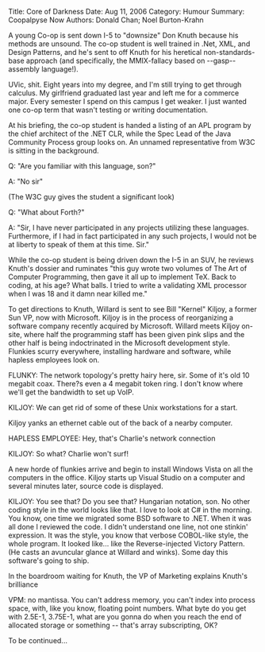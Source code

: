 Title: Core of Darkness
Date: Aug 11, 2006
Category: Humour
Summary: Coopalpyse Now
Authors: Donald Chan; Noel Burton-Krahn

A young Co-op is sent down I-5 to "downsize" Don Knuth because his
methods are unsound. The co-op student is well trained in .Net, XML,
and Design Patterns, and he's sent to off Knuth for his heretical
non-standards-base approach (and specifically, the MMIX-fallacy based
on --gasp-- assembly language!).


UVic, shit.  Eight years into my degree, and I'm still trying to get
through calculus.  My girlfriend graduated last year and left me for a
commerce major.  Every semester I spend on this campus I get weaker.
I just wanted one co-op term that wasn't testing or writing
documentation.


At his briefing, the co-op student is handed a listing of an APL
program by the chief architect of the .NET CLR, while the Spec Lead of
the Java Community Process group looks on. An unnamed representative
from W3C is sitting in the background.

Q: "Are you familiar with this language, son?"

A: "No sir"

(The W3C guy gives the student a significant look)

Q: "What about Forth?"

A: "Sir, I have never participated in any projects utilizing these
languages. Furthermore, if I had in fact participated in any such
projects, I would not be at liberty to speak of them at this
time. Sir."

While the co-op student is being driven down the I-5 in an SUV, he
reviews Knuth's dossier and ruminates "this guy wrote two volumes of
The Art of Computer Programming, then gave it all up to implement
TeX. Back to coding, at his age? What balls. I tried to write a
validating XML processor when I was 18 and it damn near killed me."


To get directions to Knuth, Willard is sent to see Bill "Kernel"
Kiljoy, a former Sun VP, now with Microsoft. Kiljoy is in the process
of reorganizing a software company recently acquired by Microsoft.
Willard meets Kiljoy on-site, where half the programming staff has
been given pink slips and the other half is being indoctrinated in the
Microsoft development style.  Flunkies scurry everywhere, installing
hardware and software, while hapless employees look on.

FLUNKY: The network topology's pretty hairy here, sir. Some of it's
old 10 megabit coax. There?s even a 4 megabit token ring. I don't know
where we'll get the bandwidth to set up VoIP.

KILJOY: We can get rid of some of these Unix workstations for a start.

Kiljoy yanks an ethernet cable out of the back of a nearby computer.

HAPLESS EMPLOYEE: Hey, that's Charlie's network connection

KILJOY: So what? Charlie won't surf!

A new horde of flunkies arrive and begin to install Windows Vista on
all the computers in the office. Kiljoy starts up Visual Studio on a
computer and several minutes later, source code is displayed.

KILJOY: You see that? Do you see that? Hungarian notation, son. No
other coding style in the world looks like that. I love to look at C#
in the morning. You know, one time we migrated some BSD software to
.NET.  When it was all done I reviewed the code. I didn't understand
one line, not one stinkin' expression. It was the style, you know that
verbose COBOL-like style, the whole program. It looked like... like
the Reverse-injected Victory Pattern. (He casts an avuncular glance at
Willard and winks). Some day this software's going to ship.


In the boardroom waiting for Knuth, the VP of Marketing explains
Knuth's brilliance

VPM: no mantissa. You can't address memory, you can't index into
     process space, with, like you know, floating point numbers. What
     byte do you get with 2.5E-1, 3.75E-1, what are you gonna do when
     you reach the end of allocated storage or something -- that's
     array subscripting, OK?

To be continued...

